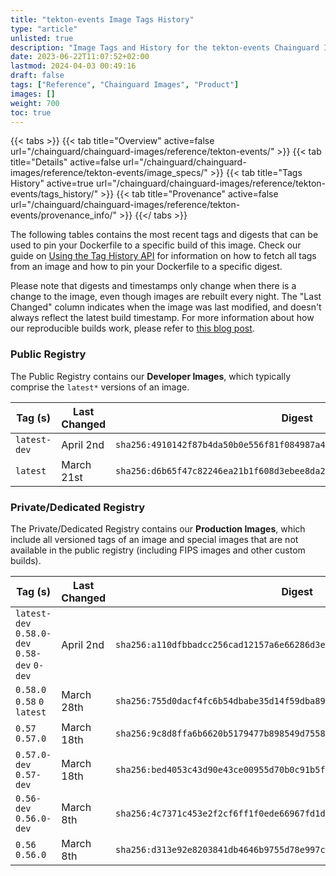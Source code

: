 ```yaml
---
title: "tekton-events Image Tags History"
type: "article"
unlisted: true
description: "Image Tags and History for the tekton-events Chainguard Image"
date: 2023-06-22T11:07:52+02:00
lastmod: 2024-04-03 00:49:16
draft: false
tags: ["Reference", "Chainguard Images", "Product"]
images: []
weight: 700
toc: true
---
```


{{< tabs >}}
{{< tab title="Overview" active=false url="/chainguard/chainguard-images/reference/tekton-events/" >}}
{{< tab title="Details" active=false url="/chainguard/chainguard-images/reference/tekton-events/image_specs/" >}}
{{< tab title="Tags History" active=true url="/chainguard/chainguard-images/reference/tekton-events/tags_history/" >}}
{{< tab title="Provenance" active=false url="/chainguard/chainguard-images/reference/tekton-events/provenance_info/" >}}
{{</ tabs >}}

The following tables contains the most recent tags and digests that can be used to pin your Dockerfile to a specific build of this image. Check our guide on [Using the Tag History API](/chainguard/chainguard-images/using-the-tag-history-api/) for information on how to fetch all tags from an image and how to pin your Dockerfile to a specific digest.

Please note that digests and timestamps only change when there is a change to the image, even though images are rebuilt every night. The "Last Changed" column indicates when the image was last modified, and doesn't always reflect the latest build timestamp. For more information about how our reproducible builds work, please refer to [this blog post](https://www.chainguard.dev/unchained/reproducing-chainguards-reproducible-image-builds).

### Public Registry
The Public Registry contains our **Developer Images**, which typically comprise the `latest*` versions of an image.

| Tag (s)       | Last Changed | Digest                                                                    |
|---------------|--------------|---------------------------------------------------------------------------|
|  `latest-dev` | April 2nd    | `sha256:4910142f87b4da50b0e556f81f084987a49bc2dec4a4d479ee90aece7c4332cf` |
|  `latest`     | March 21st   | `sha256:d6b65f47c82246ea21b1f608d3ebee8da22581a7ac3620ff1682d836d112747e` |


### Private/Dedicated Registry
The Private/Dedicated Registry contains our **Production Images**, which include all versioned tags of an image and special images that are not available in the public registry (including FIPS images and other custom builds).

| Tag (s)                                       | Last Changed | Digest                                                                    |
|-----------------------------------------------|--------------|---------------------------------------------------------------------------|
|  `latest-dev` `0.58.0-dev` `0.58-dev` `0-dev` | April 2nd    | `sha256:a110dfbbadcc256cad12157a6e66286d3e1143c9997e51d9770612fb28f69c02` |
|  `0.58.0` `0.58` `0` `latest`                 | March 28th   | `sha256:755d0dacf4fc6b54dbabe35d14f59dba8936bca9e89c8578062551693dd6fc30` |
|  `0.57` `0.57.0`                              | March 18th   | `sha256:9c8d8ffa6b6620b5179477b898549d7558b6b33191a7684297ffb2562dd4c49b` |
|  `0.57.0-dev` `0.57-dev`                      | March 18th   | `sha256:bed4053c43d90e43ce00955d70b0c91b5f73e85faeb6bc4d5141822a4bfe5097` |
|  `0.56-dev` `0.56.0-dev`                      | March 8th    | `sha256:4c7371c453e2f2cf6ff1f0ede66967fd1d8d4f19f3ba6f78ebcd4f7d4a52df22` |
|  `0.56` `0.56.0`                              | March 8th    | `sha256:d313e92e8203841db4646b9755d78e997c7818ac956b03c25a74736104e321b3` |

